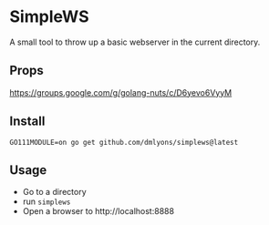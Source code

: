 # SimpleWS
A small tool to throw up a basic webserver in the current directory.

## Props
https://groups.google.com/g/golang-nuts/c/D6yevo6VyyM

## Install
`GO111MODULE=on go get github.com/dmlyons/simplews@latest`

## Usage
* Go to a directory
* run `simplews`
* Open a browser to http://localhost:8888
